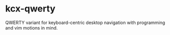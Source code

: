 # kcx-qwerty
QWERTY variant for keyboard-centric desktop navigation with programming and vim motions in mind.
